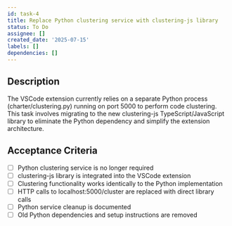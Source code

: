 ```yaml
---
id: task-4
title: Replace Python clustering service with clustering-js library
status: To Do
assignee: []
created_date: '2025-07-15'
labels: []
dependencies: []
---
```


## Description

The VSCode extension currently relies on a separate Python process (charter/clustering.py) running on port 5000 to perform code clustering. This task involves migrating to the new clustering-js TypeScript/JavaScript library to eliminate the Python dependency and simplify the extension architecture.

## Acceptance Criteria

- [ ] Python clustering service is no longer required
- [ ] clustering-js library is integrated into the VSCode extension
- [ ] Clustering functionality works identically to the Python implementation
- [ ] HTTP calls to localhost:5000/cluster are replaced with direct library calls
- [ ] Python service cleanup is documented
- [ ] Old Python dependencies and setup instructions are removed
